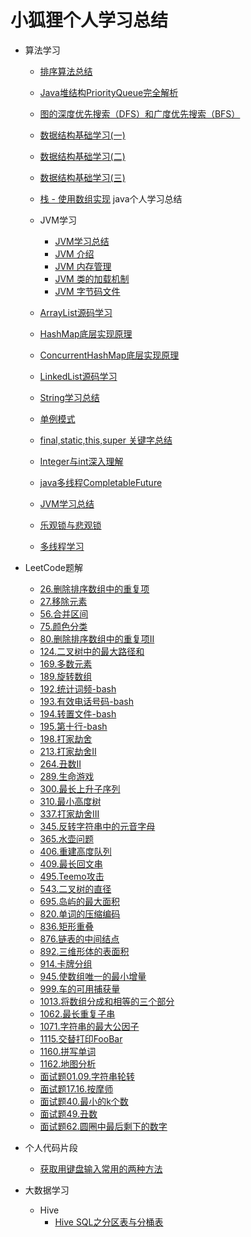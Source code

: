 # 小狐狸个人学习总结

- 算法学习
    - [排序算法总结](数据结构与算法/排序算法总结.md)
    - [Java堆结构PriorityQueue完全解析](数据结构与算法/Java堆结构PriorityQueue完全解析.md)
    - [图的深度优先搜索（DFS）和广度优先搜索（BFS）](数据结构与算法/图的深度优先搜索（DFS）和广度优先搜索（BFS）.md)
    - [数据结构基础学习(一)](数据结构与算法/数据结构基础学习(一).md)
    - [数据结构基础学习(二)](数据结构与算法/数据结构基础学习(二).md)
    - [数据结构基础学习(三)](数据结构与算法/数据结构基础学习(三).md)
    - [栈 - 使用数组实现](数据结构与算法/栈%20-%20使用数组实现.md)
java个人学习总结
    - JVM学习
        - [JVM学习总结](java/JVM/JVM学习总结.md)
        - [JVM 介绍](java/JVM/JVM%20介绍.md)
        - [JVM 内存管理](java/JVM/JVM%20内存管理.md)
        - [JVM 类的加载机制](java/JVM/JVM%20类的加载机制.md)
        - [JVM 字节码文件](java/JVM/JVM%20字节码文件.md)

    - [ArrayList源码学习](java/ArrayList源码学习.md)
    - [HashMap底层实现原理](java/HashMap底层实现原理.md)
    - [ConcurrentHashMap底层实现原理](java/ConcurrentHashMap底层实现原理.md)
    - [LinkedList源码学习](java/LinkedList源码学习.md)
    - [String学习总结](java/String学习总结.md)
    - [单例模式](java/单例模式.md)
    - [final,static,this,super 关键字总结](java/final,static,this,super%20关键字总结.md)
    - [Integer与int深入理解](java/Integer与int%20深入理解.md)
    - [java多线程CompletableFuture](java/java多线程CompletableFuture.md)
    - [JVM学习总结](java/JVM/JVM学习总结.md)
    - [乐观锁与悲观锁](java/乐观锁与悲观锁.md)
    - [多线程学习](java/多线程学习.md)
- LeetCode题解
    - [26.删除排序数组中的重复项](LeetCode/26.%20删除排序数组中的重复项.md)
    - [27.移除元素](LeetCode/27.%20移除元素.md)
    - [56.合并区间](LeetCode/56.%20合并区间.md)
    - [75.颜色分类](LeetCode/75.%20颜色分类.md)
    - [80.删除排序数组中的重复项II](LeetCode/80.%20删除排序数组中的重复项%20II.md)
    - [124.二叉树中的最大路径和](LeetCode/124.%20二叉树中的最大路径和.md)
    - [169.多数元素](LeetCode/169.%20多数元素.md)
    - [189.旋转数组](LeetCode/189.%20旋转数组.md)
    - [192.统计词频-bash](LeetCode/192.%20统计词频-bash.md)
    - [193.有效电话号码-bash](LeetCode/193.%20有效电话号码-bash.md)
    - [194.转置文件-bash](LeetCode/194.%20转置文件-bash.md)
    - [195.第十行-bash](LeetCode/195.%20第十行-bash.md)
    - [198.打家劫舍](LeetCode/198.%20打家劫舍.md)
    - [213.打家劫舍II](LeetCode/213.%20打家劫舍%20II.md)
    - [264.丑数II](LeetCode/264.%20丑数%20II.md)
    - [289.生命游戏](LeetCode/289.%20生命游戏.md)
    - [300.最长上升子序列](LeetCode/300.%20最长上升子序列.md)
    - [310.最小高度树](LeetCode/310.%20最小高度树.md)
    - [337.打家劫舍III](LeetCode/337.%20打家劫舍%20III.md)
    - [345.反转字符串中的元音字母](LeetCode/345.%20反转字符串中的元音字母.md)
    - [365.水壶问题](LeetCode/365.%20水壶问题.md)
    - [406.重建高度队列](LeetCode/406.%20重建高度队列.md)
    - [409.最长回文串](LeetCode/409.%20最长回文串.md)
    - [495.Teemo攻击](LeetCode/495.%20Teemo%20攻击.md)
    - [543.二叉树的直径](LeetCode/543.%20二叉树的直径.md)
    - [695.岛屿的最大面积](LeetCode/695.%20岛屿的最大面积.md)
    - [820.单词的压缩编码](LeetCode/820.%20单词的压缩编码.md)
    - [836.矩形重叠](LeetCode/836.%20矩形重叠.md)
    - [876.链表的中间结点](LeetCode/876.%20链表的中间结点.md)
    - [892.三维形体的表面积](LeetCode/892.%20三维形体的表面积.md)
    - [914.卡牌分组](LeetCode/914.%20卡牌分组.md)
    - [945.使数组唯一的最小增量](LeetCode/945.%20使数组唯一的最小增量.md)
    - [999.车的可用捕获量](LeetCode/999.%20车的可用捕获量.md)
    - [1013.将数组分成和相等的三个部分](LeetCode/1013.%20将数组分成和相等的三个部分.md)
    - [1062.最长重复子串](LeetCode/1062.%20最长重复子串.md)
    - [1071.字符串的最大公因子](LeetCode/1071.%20字符串的最大公因子.md)
    - [1115.交替打印FooBar](LeetCode/1115.%20交替打印FooBar.md)
    - [1160.拼写单词](LeetCode/1160.%20拼写单词.md)
    - [1162.地图分析](LeetCode/1162.%20地图分析.md)
    - [面试题01.09.字符串轮转](LeetCode/面试题%2001.09.%20字符串轮转.md)
    - [面试题17.16.按摩师](LeetCode/面试题%2017.16.%20按摩师.md)
    - [面试题40.最小的k个数](LeetCode/面试题40.%20最小的k个数.md)
    - [面试题49.丑数](LeetCode/面试题49.%20丑数.md)
    - [面试题62.圆圈中最后剩下的数字](LeetCode/面试题62.%20圆圈中最后剩下的数字.md)
- 个人代码片段
    - [获取用键盘输入常用的两种方法](MyCode/获取用键盘输入常用的两种方法.md)
    
- 大数据学习
    - Hive
        - [Hive SQL之分区表与分桶表](BigData/Hive/Hive%20SQL之分区表与分桶表.md)
